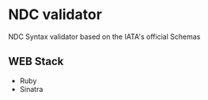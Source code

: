 # NDC validator
NDC Syntax validator based on the IATA's official Schemas

## WEB Stack
- Ruby
- Sinatra

